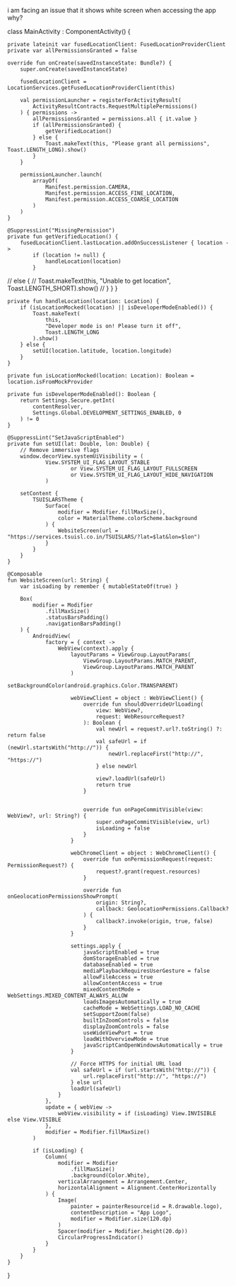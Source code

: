 i am facing an issue that it shows white screen when accessing the app why?

class MainActivity : ComponentActivity() {

    private lateinit var fusedLocationClient: FusedLocationProviderClient
    private var allPermissionsGranted = false

    override fun onCreate(savedInstanceState: Bundle?) {
        super.onCreate(savedInstanceState)

        fusedLocationClient = LocationServices.getFusedLocationProviderClient(this)

        val permissionLauncher = registerForActivityResult(
            ActivityResultContracts.RequestMultiplePermissions()
        ) { permissions ->
            allPermissionsGranted = permissions.all { it.value }
            if (allPermissionsGranted) {
                getVerifiedLocation()
            } else {
                Toast.makeText(this, "Please grant all permissions", Toast.LENGTH_LONG).show()
            }
        }

        permissionLauncher.launch(
            arrayOf(
                Manifest.permission.CAMERA,
                Manifest.permission.ACCESS_FINE_LOCATION,
                Manifest.permission.ACCESS_COARSE_LOCATION
            )
        )
    }

    @SuppressLint("MissingPermission")
    private fun getVerifiedLocation() {
        fusedLocationClient.lastLocation.addOnSuccessListener { location ->
            if (location != null) {
                handleLocation(location)
            }
//            else {
//                Toast.makeText(this, "Unable to get location", Toast.LENGTH_SHORT).show()
//            }
        }
    }

    private fun handleLocation(location: Location) {
        if (isLocationMocked(location) || isDeveloperModeEnabled()) {
            Toast.makeText(
                this,
                "Developer mode is on! Please turn it off",
                Toast.LENGTH_LONG
            ).show()
        } else {
            setUI(location.latitude, location.longitude)
        }
    }

    private fun isLocationMocked(location: Location): Boolean = location.isFromMockProvider

    private fun isDeveloperModeEnabled(): Boolean {
        return Settings.Secure.getInt(
            contentResolver,
            Settings.Global.DEVELOPMENT_SETTINGS_ENABLED, 0
        ) != 0
    }

    @SuppressLint("SetJavaScriptEnabled")
    private fun setUI(lat: Double, lon: Double) {
        // Remove immersive flags
        window.decorView.systemUiVisibility = (
                View.SYSTEM_UI_FLAG_LAYOUT_STABLE
                        or View.SYSTEM_UI_FLAG_LAYOUT_FULLSCREEN
                        or View.SYSTEM_UI_FLAG_LAYOUT_HIDE_NAVIGATION
                )

        setContent {
            TSUISLARSTheme {
                Surface(
                    modifier = Modifier.fillMaxSize(),
                    color = MaterialTheme.colorScheme.background
                ) {
                    WebsiteScreen(url = "https://services.tsuisl.co.in/TSUISLARS/?lat=$lat&lon=$lon")
                }
            }
        }
    }

    @Composable
    fun WebsiteScreen(url: String) {
        var isLoading by remember { mutableStateOf(true) }

        Box(
            modifier = Modifier
                .fillMaxSize()
                .statusBarsPadding()
                .navigationBarsPadding()
        ) {
            AndroidView(
                factory = { context ->
                    WebView(context).apply {
                        layoutParams = ViewGroup.LayoutParams(
                            ViewGroup.LayoutParams.MATCH_PARENT,
                            ViewGroup.LayoutParams.MATCH_PARENT
                        )
                        setBackgroundColor(android.graphics.Color.TRANSPARENT)

                        webViewClient = object : WebViewClient() {
                            override fun shouldOverrideUrlLoading(
                                view: WebView?,
                                request: WebResourceRequest?
                            ): Boolean {
                                val newUrl = request?.url?.toString() ?: return false
                                val safeUrl = if (newUrl.startsWith("http://")) {
                                    newUrl.replaceFirst("http://", "https://")
                                } else newUrl

                                view?.loadUrl(safeUrl)
                                return true
                            }


                            override fun onPageCommitVisible(view: WebView?, url: String?) {
                                super.onPageCommitVisible(view, url)
                                isLoading = false
                            }
                        }

                        webChromeClient = object : WebChromeClient() {
                            override fun onPermissionRequest(request: PermissionRequest?) {
                                request?.grant(request.resources)
                            }

                            override fun onGeolocationPermissionsShowPrompt(
                                origin: String?,
                                callback: GeolocationPermissions.Callback?
                            ) {
                                callback?.invoke(origin, true, false)
                            }
                        }

                        settings.apply {
                            javaScriptEnabled = true
                            domStorageEnabled = true
                            databaseEnabled = true
                            mediaPlaybackRequiresUserGesture = false
                            allowFileAccess = true
                            allowContentAccess = true
                            mixedContentMode = WebSettings.MIXED_CONTENT_ALWAYS_ALLOW
                            loadsImagesAutomatically = true
                            cacheMode = WebSettings.LOAD_NO_CACHE
                            setSupportZoom(false)
                            builtInZoomControls = false
                            displayZoomControls = false
                            useWideViewPort = true
                            loadWithOverviewMode = true
                            javaScriptCanOpenWindowsAutomatically = true
                        }

                        // Force HTTPS for initial URL load
                        val safeUrl = if (url.startsWith("http://")) {
                            url.replaceFirst("http://", "https://")
                        } else url
                        loadUrl(safeUrl)
                    }
                },
                update = { webView ->
                    webView.visibility = if (isLoading) View.INVISIBLE else View.VISIBLE
                },
                modifier = Modifier.fillMaxSize()
            )

            if (isLoading) {
                Column(
                    modifier = Modifier
                        .fillMaxSize()
                        .background(Color.White),
                    verticalArrangement = Arrangement.Center,
                    horizontalAlignment = Alignment.CenterHorizontally
                ) {
                    Image(
                        painter = painterResource(id = R.drawable.logo),
                        contentDescription = "App Logo",
                        modifier = Modifier.size(120.dp)
                    )
                    Spacer(modifier = Modifier.height(20.dp))
                    CircularProgressIndicator()
                }
            }
        }
    }
}

